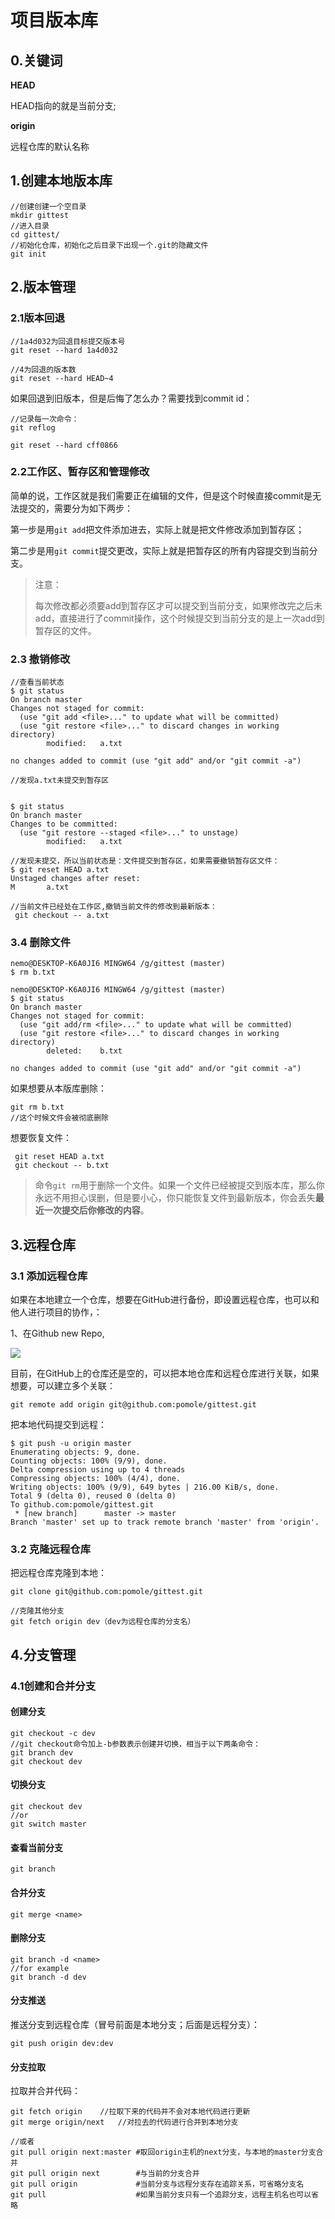 # 项目版本库

## 0.关键词

**HEAD**

HEAD指向的就是当前分支;

**origin**

远程仓库的默认名称

## 1.创建本地版本库

```shell
//创建创建一个空目录
mkdir gittest
//进入目录
cd gittest/
//初始化仓库，初始化之后目录下出现一个.git的隐藏文件
git init
```

## 2.版本管理

### 2.1版本回退

```shell
//1a4d032为回退目标提交版本号
git reset --hard 1a4d032

//4为回退的版本数
git reset --hard HEAD~4
```

如果回退到旧版本，但是后悔了怎么办？需要找到commit id：

```shell
//记录每一次命令：
git reflog

git reset --hard cff0866
```



### 2.2工作区、暂存区和管理修改

简单的说，工作区就是我们需要正在编辑的文件，但是这个时候直接commit是无法提交的，需要分为如下两步：

第一步是用`git add`把文件添加进去，实际上就是把文件修改添加到暂存区；

第二步是用`git commit`提交更改，实际上就是把暂存区的所有内容提交到当前分支。

> 注意：
>
> 每次修改都必须要add到暂存区才可以提交到当前分支，如果修改完之后未add，直接进行了commit操作，这个时候提交到当前分支的是上一次add到暂存区的文件。



### 2.3 撤销修改

```shell
//查看当前状态
$ git status
On branch master
Changes not staged for commit:
  (use "git add <file>..." to update what will be committed)
  (use "git restore <file>..." to discard changes in working directory)
        modified:   a.txt

no changes added to commit (use "git add" and/or "git commit -a")

//发现a.txt未提交到暂存区


$ git status
On branch master
Changes to be committed:
  (use "git restore --staged <file>..." to unstage)
        modified:   a.txt

//发现未提交，所以当前状态是：文件提交到暂存区，如果需要撤销暂存区文件：
$ git reset HEAD a.txt
Unstaged changes after reset:
M       a.txt

//当前文件已经处在工作区,撤销当前文件的修改到最新版本：
 git checkout -- a.txt
```



### 3.4 删除文件

```shell
nemo@DESKTOP-K6A0JI6 MINGW64 /g/gittest (master)
$ rm b.txt

nemo@DESKTOP-K6A0JI6 MINGW64 /g/gittest (master)
$ git status
On branch master
Changes not staged for commit:
  (use "git add/rm <file>..." to update what will be committed)
  (use "git restore <file>..." to discard changes in working directory)
        deleted:    b.txt

no changes added to commit (use "git add" and/or "git commit -a")

```

如果想要从本版库删除：

```shell
git rm b.txt
//这个时候文件会被彻底删除
```



想要恢复文件：

```shell
 git reset HEAD a.txt
 git checkout -- b.txt
```

> 命令`git rm`用于删除一个文件。如果一个文件已经被提交到版本库，那么你永远不用担心误删，但是要小心，你只能恢复文件到最新版本，你会丢失**最近一次提交后你修改的内容**。

## 3.远程仓库

### 3.1 添加远程仓库

如果在本地建立一个仓库，想要在GitHub进行备份，即设置远程仓库，也可以和他人进行项目的协作，：

1、在Github new Repo,

![](https://pomole.oss-cn-beijing.aliyuncs.com/nemo_pic/20200330195751.png)

目前，在GitHub上的仓库还是空的，可以把本地仓库和远程仓库进行关联，如果想要，可以建立多个关联：

```shell
git remote add origin git@github.com:pomole/gittest.git
```



把本地代码提交到远程：

```shell
$ git push -u origin master
Enumerating objects: 9, done.
Counting objects: 100% (9/9), done.
Delta compression using up to 4 threads
Compressing objects: 100% (4/4), done.
Writing objects: 100% (9/9), 649 bytes | 216.00 KiB/s, done.
Total 9 (delta 0), reused 0 (delta 0)
To github.com:pomole/gittest.git
 * [new branch]      master -> master
Branch 'master' set up to track remote branch 'master' from 'origin'.

```



### 3.2 克隆远程仓库

 把远程仓库克隆到本地：

```shell
git clone git@github.com:pomole/gittest.git

//克隆其他分支
git fetch origin dev（dev为远程仓库的分支名）
```

## 4.分支管理

### 4.1创建和合并分支

#### 创建分支

```shell
git checkout -c dev
//git checkout命令加上-b参数表示创建并切换，相当于以下两条命令：
git branch dev
git checkout dev
```

#### 切换分支

```shell
git checkout dev
//or 
git switch master
```

#### 查看当前分支

```shell
git branch
```

#### 合并分支

```shell
git merge <name>
```

#### 删除分支

```shell
git branch -d <name>
//for example
git branch -d dev
```

#### 分支推送

推送分支到远程仓库（冒号前面是本地分支；后面是远程分支）：

```shell
git push origin dev:dev
```

#### 分支拉取

拉取并合并代码：

```shell
git fetch origin	//拉取下来的代码并不会对本地代码进行更新
git merge origin/next	//对拉去的代码进行合并到本地分支

//或者
git pull origin next:master #取回origin主机的next分支，与本地的master分支合并
git pull origin next        #与当前的分支合并
git pull origin             #当前分支与远程分支存在追踪关系，可省略分支名
git pull                    #如果当前分支只有一个追踪分支，远程主机名也可以省略
```

